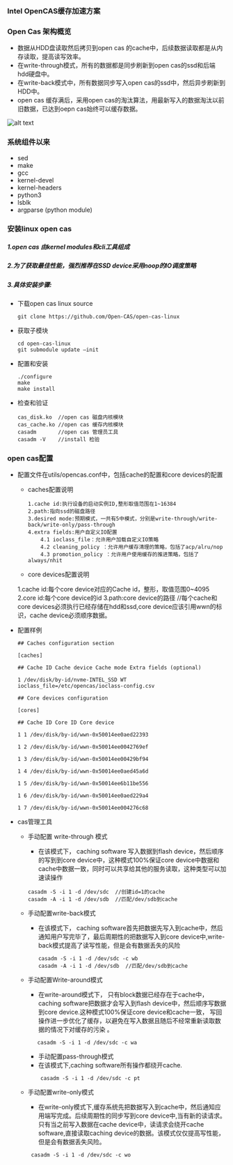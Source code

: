### Intel OpenCAS缓存加速方案



### Open Cas 架构概览



- 数据从HDD盘读取然后拷贝到open cas 的cache中，后续数据读取都是从内存读取，提高读写效率。
- 在write-through模式，所有的数据都是同步刷新到open cas的ssd和后端hdd硬盘中。
- 在write-back模式中，所有数据同步写入open cas的ssd中，然后异步刷新到HDD中。
- open cas 缓存满后，采用open cas的淘汰算法，用最新写入的数据淘汰以前旧数据，已达到oepn cas始终可以缓存数据。

 ![alt text](https://open-cas.github.io/images/guide_figure1.jpg) 


### 系统组件以来

- sed
- make
- gcc
- kernel-devel
- kernel-headers
- python3
- lsblk
- argparse (python module)



### 安装linux open cas

##### 1.open cas 由kernel modules和cli工具组成

##### 2.为了获取最佳性能，强烈推荐在SSD device采用noop的IO调度策略

##### 3.具体安装步骤:

 - 下载open cas linux source

   ```
   git clone https://github.com/Open-CAS/open-cas-linux
   ```

   

- 获取子模块

  ```
  cd open-cas-linux 
  git submodule update –init
  ```

- 配置和安装

  ```
  ./configure
  make
  make install
  ```

- 检查和验证

  ```
  cas_disk.ko  //open cas 磁盘内核模块
  cas_cache.ko //open cas 缓存内核模块
  casadm       //open cas 管理员工具
  casadm -V    //install 检验
  ```

### open cas配置

  - 配置文件在utils/opencas.conf中，包括cache的配置和core devices的配置

      - caches配置说明

        ```
      	1.cache id:执行设备的启动实例ID,整形取值范围在1~16384
      	2.path:指向ssd的磁盘路径
      	3.desired mode:预期模式，一共有5中模式，分别是write-through/write-back/write-only/pass-through
      	4.extra fields:用户自定义IO配置
      		4.1 ioclass_file：允许用户加载自定义IO策略
          	4.2 cleaning_policy ：允许用户缓存清理的策略，包括了acp/alru/nop
      		4.3 promotion_policy ：允许用户使用缓存的推进策略，包括了always/nhit
      	
      	```
      
      - core devices配置说明


      1.cache id:每个core device对应的Cache id，整形，取值范围0~4095
      2.core id:每个core device的id
      3.path:core device的路径
          //每个cache和core devices必须执行已经存储在hdd和ssd,core device应该引用wwn的标识，cache device必须顺序数据。




  - 配置样例
  
    ```
    ## Caches configuration section
    
    [caches]
    
    ## Cache ID Cache device Cache mode Extra fields (optional)
    
    1 /dev/disk/by-id/nvme-INTEL_SSD WT ioclass_file=/etc/opencas/ioclass-config.csv
    
    ## Core devices configuration
    
    [cores]
    
    ## Cache ID Core ID Core device
    
    1 1 /dev/disk/by-id/wwn-0x50014ee0aed22393
    
    1 2 /dev/disk/by-id/wwn-0x50014ee0042769ef
    
    1 3 /dev/disk/by-id/wwn-0x50014ee00429bf94
    
    1 4 /dev/disk/by-id/wwn-0x50014ee0aed45a6d
    
    1 5 /dev/disk/by-id/wwn-0x50014ee6b11be556
    
    1 6 /dev/disk/by-id/wwn-0x50014ee0aed229a4
    
    1 7 /dev/disk/by-id/wwn-0x50014ee004276c68
    ```
  
    

- cas管理工具

  - 手动配置 write-through 模式

    - 在该模式下，   caching  software 写入数据到flash device，然后顺序的写到到core device中，这种模式100%保证core device中数据和cache中数据一致，同时可以共享给其他的服务读取，这种类型可以加速读操作

    ```
    casadm -S -i 1 -d /dev/sdc  //创建id=1的cache
    casadm -A -i 1 -d /dev/sdb  //匹配/dev/sdb到cache
    ```

  - 手动配置write-back模式

    - 在该模式下， caching  software首先把数据先写入到cache中，然后通知用户写完毕了，最后周期性的把数据写入到core device中,write-back模式提高了读写性能，但是会有数据丢失的风险
        ```
        casadm -S -i 1 -d /dev/sdc -c wb
        casadm -A -i 1 -d /dev/sdb  //匹配/dev/sdb到cache
    	```
  - 手动配置Write-around模式
    
    - 在write-around模式下， 只有block数据已经存在于cache中，caching  software把数据才会写入到flash device中，然后顺序写数据到core device.这种模式100%保证core device和cache一致， 写回操作进一步优化了缓存，以避免在写入数据且随后不经常重新读取数据的情况下对缓存的污染 。
  
  	 ```
  		casadm -S -i 1 -d /dev/sdc -c wa
  	 ```
  
	- 手动配置pass-through模式
    - 在该模式下,caching software所有操作都绕开cache.

     ```
		 casadm -S -i 1 -d /dev/sdc -c pt
     ```
  
  - 手动配置write-only模式
  
    - 在write-only模式下,缓存系统先把数据写入到cache中，然后通知应用端写完成。后续周期性的同步写到core device中,当有新的读请求。只有当之前写入数据在cache device中，读请求会绕开cache software,直接读取caching device的数据。该模式仅仅提高写性能，但是会有数据丢失风险。
  
    ```
     casadm -S -i 1 -d /dev/sdc -c wo
    ```
  
    